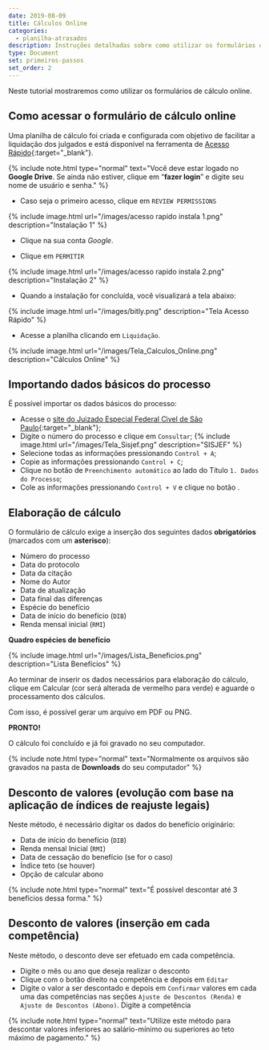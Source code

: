```yaml
---
date: 2019-08-09
title: Cálculos Online
categories:
  - planilha-atrasados
description: Instruções detalhadas sobre como utilizar os formulários de cálculo online.
type: Document
set: primeiros-passos
set_order: 2
---
```

Neste tutorial mostraremos como utilizar os formulários de cálculo online.


## Como acessar o formulário de cálculo online

Uma planilha de cálculo foi criada e configurada com objetivo de facilitar a liquidação dos julgados e está disponível na ferramenta de [Acesso Rápido](http://bit.ly/contadoria){:target="_blank"}.

{% include note.html type="normal" text="Você deve estar logado no <b>Google Drive</b>. Se ainda não estiver, clique em “<b>fazer login</b>” e digite seu nome de usuário e senha." %}

+ Caso seja o primeiro acesso, clique em `REVIEW PERMISSIONS`

{% include image.html url="/images/acesso rapido instala 1.png" description="Instalação 1" %}

+ Clique na sua conta *Google*.

+ Clique em `PERMITIR`

{% include image.html url="/images/acesso rapido instala 2.png" description="Instalação 2" %}

+ Quando a instalação for concluída, você visualizará a tela abaixo: 

{% include image.html url="/images/bitly.png" description="Tela Acesso Rápido" %}

+ Acesse a planilha clicando em `Liquidação`.

{% include image.html url="/images/Tela_Calculos_Online.png" description="Cálculos Online" %}



## Importando dados básicos do processo

É possível importar os dados básicos do processo:

+ Acesse o [site do Juizado Especial Federal Cìvel de São Paulo](http://jef.trf3.jus.br/){:target="_blank"};
+ Digite o número do processo e clique em `Consultar`;
{% include image.html url="/images/Tela_Sisjef.png" description="SISJEF" %}
+ Selecione todas as informações pressionando `Control + A`;
+ Copie as informações pressionando `Control + C`;
+ Clique no botão de `Preenchimento automático` ao lado do Título `1. Dados do Processo`;
+ Cole as informações pressionando `Control + V` e clique no botão .


## Elaboração de cálculo

O formulário de cálculo exige a inserção dos seguintes dados **obrigatórios** (marcados com um **asterisco**):
+ Número do processo
+ Data do protocolo
+ Data da citação
+ Nome do Autor
+ Data de atualização 
+ Data final das diferenças
+ Espécie do benefício
+ Data de início do benefício (`DIB`)
+ Renda mensal inicial (`RMI`)


**Quadro espécies de benefício**

{% include image.html url="/images/Lista_Beneficios.png" description="Lista Benefícios" %}

Ao terminar de inserir os dados necessários para elaboração do cálculo, clique em Calcular (cor será alterada de vermelho para verde) e aguarde o processamento dos cálculos.

Com isso, é possível gerar um arquivo em PDF ou PNG.

**PRONTO!**

O cálculo foi concluído e já foi gravado no seu computador.

{% include note.html type="normal" text="Normalmente os arquivos são gravados na pasta de <b>Downloads</b> do seu computador" %}

## Desconto de valores (evolução com base na aplicação de índices de reajuste legais)

Neste método, é necessário digitar os dados do benefício originário: 
+ Data de início do benefício (`DIB`)
+ Renda mensal Inicial (`RMI`)
+ Data de cessação do benefício (se for o caso)
+ Índice teto (se houver)
+ Opção de calcular abono

{% include note.html type="normal" text="É possível descontar até 3 benefícios dessa forma." %}

## Desconto de valores (inserção em cada competência)

Neste método, o desconto deve ser efetuado em cada competência.
+ Digite o mês ou ano que deseja realizar o desconto
+ Clique com o botão direito na competência e depois em `Editar`
+ Digite o valor a ser descontado e depois em `Confirmar`
valores em cada uma das competências nas seções `Ajuste de Descontos (Renda)` e `Ajuste de Descontos (Abono)`. Digite a competência

{% include note.html type="normal" text="Utilize este método para descontar valores inferiores ao salário-mínimo ou superiores ao teto máximo de pagamento." %}
